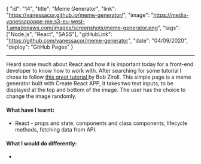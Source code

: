{
"id": "14",
"title": "Meme Generator",
"link": "https://vanessacor.github.io/meme-generator/",
"image": "https://media-vanessapoppe-me.s3-eu-west-1.amazonaws.com/images/screenshots/meme-generator.png",
"tags": ["Node.js", "React", "SASS"],
"gitHubLink": "https://github.com/vanessacor/meme-generator",
"date": "04/09/2020",
"deploy": "GitHub Pages"
}

---

Heard some much about React and how it is important today for a front-end developer to know how to work with. After searching for some tutorial I chose to follow [this great tutorial ](https://scrimba.com/g/glearnreact) by Bob Ziroll.
This simple page is a meme generator built with Create React APP, it takes two text inputs, to be displayed at the top and bottom of the image. The user has the choice to change the image randomly.

#### What have I learnt:

- React - props and state, components and class components, lifecycle methods, fetching data from API.

#### What I would do differently:

-
